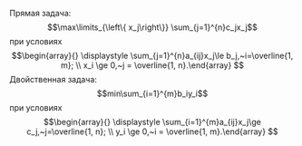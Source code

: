 Прямая задача: $$\max\limits_{\left\{ x_j\right\}} \sum_{j=1}^{n}c_jx_j$$при условиях$$\begin{array}{} \displaystyle \sum_{j=1}^{n}a_{ij}x_j\le b_j,~i=\overline{1, m}; \\
x_i \ge 0,~j = \overline{1, n}.\end{array} $$Двойственная задача:
$$min\sum_{i=1}^{m}b_iy_i$$при условиях
$$\begin{array}{} \displaystyle \sum_{i=1}^{m}a_{ij}x_j\ge c_j,~j=\overline{1, n}; \\
y_i \ge 0,~i = \overline{1, m}.\end{array} $$
